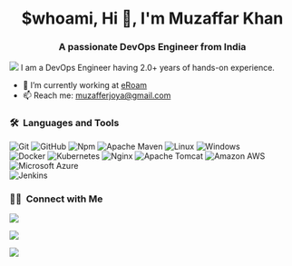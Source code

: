 <h1 align="center">$whoami, Hi 👋, I'm Muzaffar Khan</h1>
<h3 align="center">A passionate DevOps Engineer from India</h3>

![](https://muzaffar.tk)
I am a DevOps Engineer having 2.0+ years of hands-on experience.

- 🔭 I’m currently working at [eRoam](https://eroam.com/)
- 📫 Reach me: muzafferjoya@gmail.com

### 🛠 &nbsp;Languages and Tools


![Git](https://img.shields.io/badge/-Git-%23F05032?style=for-the-badge&logo=git&logoColor=%23ffffff)
![GitHub](https://img.shields.io/badge/-GitHub-181717?style=for-the-badge&logo=github)
![Npm](https://img.shields.io/badge/-npm-CB3837?style=for-the-badge&logo=npm)
![Apache Maven](https://img.shields.io/badge/-apache%20maven-C71A36?style=for-the-badge&logo=apache%20maven) 
![Linux](http://img.shields.io/badge/-Linux-0078D6?style=for-the-badge&logo=linux&logoColor=ffffff)
![Windows](https://img.shields.io/badge/-Windows-0078D6?style=for-the-badge&logo=Windows&logoColor=ffffff)
<br/>
![Docker](https://img.shields.io/badge/-Docker-2496ED?style=for-the-badge&logo=docker&logoColor=ffffff)
![Kubernetes](https://img.shields.io/badge/-Kubernetes-326CE5?style=for-the-badge&logo=Kubernetes&logoColor=ffffff)
![Nginx](https://img.shields.io/badge/-Nginx-009639?style=for-the-badge&logo=Nginx&logoColor=ffffff)
![Apache Tomcat](https://img.shields.io/badge/-Apache%20Tomcat-F8DC75?style=for-the-badge&logo=Apache%20Tomcat&logoColor=ffffff)
![Amazon AWS](https://img.shields.io/badge/-Amazon%20AWS-232F3E?style=for-the-badge&logo=amazon%20aws&logoColor=white)
![Microsoft Azure](https://img.shields.io/badge/-microsoft%20azure-0078D4?style=for-the-badge&logo=microsoft%20azure)
<br/>
![Jenkins](https://img.shields.io/badge/-Jenkins-D24939?style=for-the-badge&logo=Jenkins&logoColor=ffffff)

### 🤝🏻 &nbsp;Connect with Me



<a href="https://linkedin.com/in/muzaffarjoya"><img src="https://img.shields.io/badge/-Linkedin-0A66C2?style=for-the-badge&logo=Linkedin&logoColor=ffffff"/></a>

<a href="https://www.youtube.com/channel/UCbmYwoW7ZUzS2DgtUN5pzcg"><img src="https://img.shields.io/badge/-YouTube-FF0000?style=for-the-badge&logo=YouTube&logoColor=ffffff"/></a>

<a href="https://t.me/joinchat/r3wVP-rWhxNjODdl"><img src="https://img.shields.io/badge/-Telegram-26A5E4?style=for-the-badge&logo=Telegram&logoColor=ffffff"/></a>
